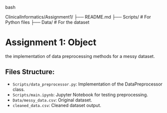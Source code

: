 bash

ClinicalInformatics/Assignment1/
├── README.md
├── Scripts/          # For Python files
├── Data/             # For the dataset

# Assignment 1: Object 
 the implementation of data preprocessing methods for a messy dataset.

## Files Structure:
- `Scripts/data_preprocessor.py`: Implementation of the DataPreprocessor class.
- `Scripts/main.ipynb`: Jupyter Notebook for testing preprocessing.
- `Data/messy_data.csv`: Original dataset.
- `cleaned_data.csv`: Cleaned dataset output.
